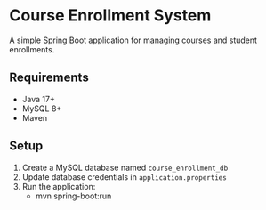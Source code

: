 # Course Enrollment System

A simple Spring Boot application for managing courses and student enrollments.

## Requirements
- Java 17+
- MySQL 8+
- Maven

## Setup
1. Create a MySQL database named `course_enrollment_db`
2. Update database credentials in `application.properties`
3. Run the application:
   - mvn spring-boot:run
